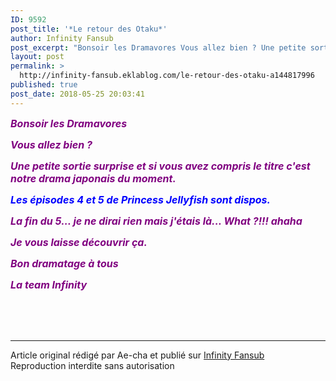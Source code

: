 ```yaml
---
ID: 9592
post_title: '*Le retour des Otaku*'
author: Infinity Fansub
post_excerpt: "Bonsoir les Dramavores Vous allez bien ? Une petite sortie surprise et si vous avez compris le titre c'est notre drama japonais du moment. Les &eacute;pisodes 4 et 5 de Princess Jellyfish sont dispos. La fin du 5... je ne dirai rien mais j'&eacute;tais l&agrave;... What ?!!! ahaha&nbsp; Je vous laisse d&eacute;couvrir &ccedil;a...."
layout: post
permalink: >
  http://infinity-fansub.eklablog.com/le-retour-des-otaku-a144817996
published: true
post_date: 2018-05-25 20:03:41
---
```

<p><span style="color: #800080;"><em><span style="font-size: 12pt;"><strong>Bonsoir les Dramavores</strong></span></em></span></p>
<p><span style="color: #800080;"><em><span style="font-size: 12pt;"><strong>Vous allez bien ?</strong></span></em></span></p>
<p><span style="color: #800080;"><em><span style="font-size: 12pt;"><strong>Une petite sortie surprise et si vous avez compris le titre c'est notre drama japonais du moment.</strong></span></em></span></p>
<p><span style="color: #0000ff;"><em><span style="font-size: 12pt;"><strong>Les &eacute;pisodes 4 et 5 de Princess Jellyfish sont dispos.</strong></span></em></span></p>
<p><span style="color: #800080;"><em><span style="font-size: 12pt;"><strong>La fin du 5... je ne dirai rien mais j'&eacute;tais l&agrave;... What ?!!! ahaha&nbsp;</strong></span></em></span></p>
<p><span style="color: #800080;"><em><span style="font-size: 12pt;"><strong>Je vous laisse d&eacute;couvrir &ccedil;a.</strong></span></em></span></p>
<p><span style="color: #800080;"><em><span style="font-size: 12pt;"><strong>Bon dramatage &agrave; tous</strong></span></em></span></p>
<p><span style="color: #800080;"><em><span style="font-size: 12pt;"><strong>La team Infinity</strong></span></em></span></p><br /><br /><br /><hr />Article original rédigé par Ae-cha et publié sur <a href="http://infinity-fansub.eklablog.com/">Infinity Fansub</a> <br /> Reproduction interdite sans autorisation